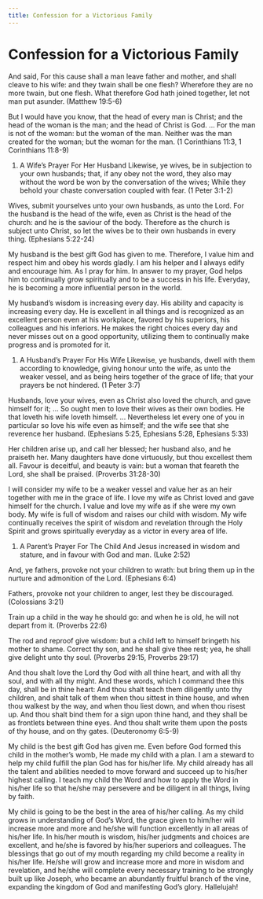 ```yaml
---
title: Confession for a Victorious Family
---
```


# Confession for a Victorious Family

And said, For this cause shall a man leave father and mother, and shall cleave to his wife: and they twain shall be one flesh? Wherefore they are no more twain, but one flesh. What therefore God hath joined together, let not man put asunder. (Matthew 19:5-6)

But I would have you know, that the head of every man is Christ; and the head of the woman is the man; and the head of Christ is God. … For the man is not of the woman: but the woman of the man. Neither was the man created for the woman; but the woman for the man. (1 Corinthians 11:3, 1 Corinthians 11:8-9)

1. A Wife’s Prayer For Her Husband
   Likewise, ye wives, be in subjection to your own husbands; that, if any obey not the word, they also may without the word be won by the conversation of the wives; While they behold your chaste conversation coupled with fear. (1 Peter 3:1-2)

Wives, submit yourselves unto your own husbands, as unto the Lord. For the husband is the head of the wife, even as Christ is the head of the church: and he is the saviour of the body. Therefore as the church is subject unto Christ, so let the wives be to their own husbands in every thing. (Ephesians 5:22-24)

My husband is the best gift God has given to me. Therefore, I value him and respect him and obey his words gladly.
I am his helper and I always edify and encourage him. As I pray for him. In answer to my prayer, God helps him to continually grow spiritually and to be a success in his life. Everyday, he is becoming a more influential person in the world.

My husband’s wisdom is increasing every day.
His ability and capacity is increasing every day.
He is excellent in all things and is recognized as an excellent person even at his workplace, favored by his superiors, his colleagues and his inferiors.
He makes the right choices every day and never misses out on a good opportunity, utilizing them to continually make progress and is promoted for it.

1. A Husband’s Prayer For His Wife
   Likewise, ye husbands, dwell with them according to knowledge, giving honour unto the wife, as unto the weaker vessel, and as being heirs together of the grace of life; that your prayers be not hindered. (1 Peter 3:7)

Husbands, love your wives, even as Christ also loved the church, and gave himself for it; … So ought men to love their wives as their own bodies. He that loveth his wife loveth himself. ... Nevertheless let every one of you in particular so love his wife even as himself; and the wife see that she reverence her husband. (Ephesians 5:25, Ephesians 5:28, Ephesians 5:33)

Her children arise up, and call her blessed; her husband also, and he praiseth her. Many daughters have done virtuously, but thou excellest them all. Favour is deceitful, and beauty is vain: but a woman that feareth the Lord, she shall be praised. (Proverbs 31:28-30)

I will consider my wife to be a weaker vessel and value her as an heir together with me in the grace of life.
I love my wife as Christ loved and gave himself for the church.
I value and love my wife as if she were my own body.
My wife is full of wisdom and raises our child with wisdom. My wife continually receives the spirit of wisdom and revelation through the Holy Spirit and grows spiritually everyday as a victor in every area of life.

1. A Parent’s Prayer For The Child
   And Jesus increased in wisdom and stature, and in favour with God and man. (Luke 2:52)

And, ye fathers, provoke not your children to wrath: but bring them up in the nurture and admonition of the Lord. (Ephesians 6:4)

Fathers, provoke not your children to anger, lest they be discouraged. (Colossians 3:21)

Train up a child in the way he should go: and when he is old, he will not depart from it. (Proverbs 22:6)

The rod and reproof give wisdom: but a child left to himself bringeth his mother to shame. Correct thy son, and he shall give thee rest; yea, he shall give delight unto thy soul. (Proverbs 29:15, Proverbs 29:17)

And thou shalt love the Lord thy God with all thine heart, and with all thy soul, and with all thy might. And these words, which I command thee this day, shall be in thine heart: And thou shalt teach them diligently unto thy children, and shalt talk of them when thou sittest in thine house, and when thou walkest by the way, and when thou liest down, and when thou risest up. And thou shalt bind them for a sign upon thine hand, and they shall be as frontlets between thine eyes. And thou shalt write them upon the posts of thy house, and on thy gates. (Deuteronomy 6:5-9)

My child is the best gift God has given me. Even before God formed this child in the mother’s womb, He made my child with a plan.
I am a steward to help my child fulfill the plan God has for his/her life.
My child already has all the talent and abilities needed to move forward and succeed up to his/her highest calling. I teach my child the Word and how to apply the Word in his/her life so that he/she may persevere and be diligent in all things, living by faith.

My child is going to be the best in the area of his/her calling. As my child grows in understanding of God’s Word, the grace given to him/her will increase more and more and he/she will function excellently in all areas of his/her life. In his/her mouth is wisdom, his/her judgments and choices are excellent, and he/she is favored by his/her superiors and colleagues.
The blessings that go out of my mouth regarding my child become a reality in his/her life.
He/she will grow and increase more and more in wisdom and revelation, and he/she will complete every necessary training to be strongly built up like Joseph, who became an abundantly fruitful branch of the vine, expanding the kingdom of God and manifesting God’s glory. Hallelujah!
